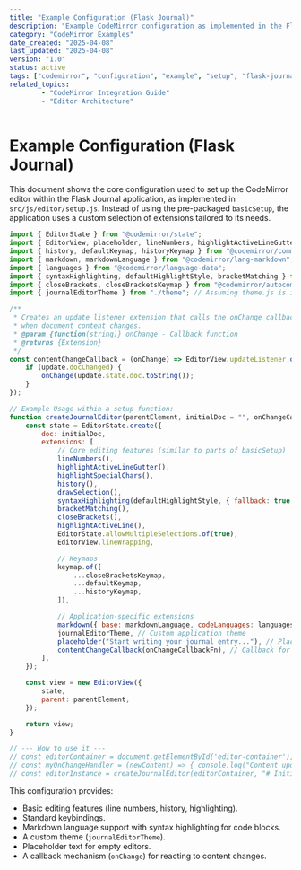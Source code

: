 ```yaml
---
title: "Example Configuration (Flask Journal)"
description: "Example CodeMirror configuration as implemented in the Flask Journal project."
category: "CodeMirror Examples"
date_created: "2025-04-08"
last_updated: "2025-04-08"
version: "1.0"
status: active
tags: ["codemirror", "configuration", "example", "setup", "flask-journal"]
related_topics:
        - "CodeMirror Integration Guide"
        - "Editor Architecture"
---
```


# Example Configuration (Flask Journal)

This document shows the core configuration used to set up the CodeMirror editor within the Flask Journal application, as implemented in `src/js/editor/setup.js`. Instead of using the pre-packaged `basicSetup`, the application uses a custom selection of extensions tailored to its needs.

```javascript
import { EditorState } from "@codemirror/state";
import { EditorView, placeholder, lineNumbers, highlightActiveLineGutter, highlightSpecialChars, drawSelection, highlightActiveLine, keymap } from "@codemirror/view";
import { history, defaultKeymap, historyKeymap } from "@codemirror/commands";
import { markdown, markdownLanguage } from "@codemirror/lang-markdown";
import { languages } from "@codemirror/language-data";
import { syntaxHighlighting, defaultHighlightStyle, bracketMatching } from "@codemirror/language";
import { closeBrackets, closeBracketsKeymap } from "@codemirror/autocomplete";
import { journalEditorTheme } from "./theme"; // Assuming theme.js is in the same directory

/**
 * Creates an update listener extension that calls the onChange callback
 * when document content changes.
 * @param {function(string)} onChange - Callback function
 * @returns {Extension}
 */
const contentChangeCallback = (onChange) => EditorView.updateListener.of((update) => {
    if (update.docChanged) {
        onChange(update.state.doc.toString());
    }
});

// Example Usage within a setup function:
function createJournalEditor(parentElement, initialDoc = "", onChangeCallbackFn = () => {}) {
    const state = EditorState.create({
        doc: initialDoc,
        extensions: [
            // Core editing features (similar to parts of basicSetup)
            lineNumbers(),
            highlightActiveLineGutter(),
            highlightSpecialChars(),
            history(),
            drawSelection(),
            syntaxHighlighting(defaultHighlightStyle, { fallback: true }),
            bracketMatching(),
            closeBrackets(),
            highlightActiveLine(),
            EditorState.allowMultipleSelections.of(true),
            EditorView.lineWrapping,

            // Keymaps
            keymap.of([
                ...closeBracketsKeymap,
                ...defaultKeymap,
                ...historyKeymap,
            ]),

            // Application-specific extensions
            markdown({ base: markdownLanguage, codeLanguages: languages }), // Markdown language support
            journalEditorTheme, // Custom application theme
            placeholder("Start writing your journal entry..."), // Placeholder text
            contentChangeCallback(onChangeCallbackFn), // Callback for content changes
        ],
    });

    const view = new EditorView({
        state,
        parent: parentElement,
    });

    return view;
}

// --- How to use it ---
// const editorContainer = document.getElementById('editor-container');
// const myOnChangeHandler = (newContent) => { console.log("Content updated:", newContent); };
// const editorInstance = createJournalEditor(editorContainer, "# Initial Content", myOnChangeHandler);

```

This configuration provides:
- Basic editing features (line numbers, history, highlighting).
- Standard keybindings.
- Markdown language support with syntax highlighting for code blocks.
- A custom theme (`journalEditorTheme`).
- Placeholder text for empty editors.
- A callback mechanism (`onChange`) for reacting to content changes.